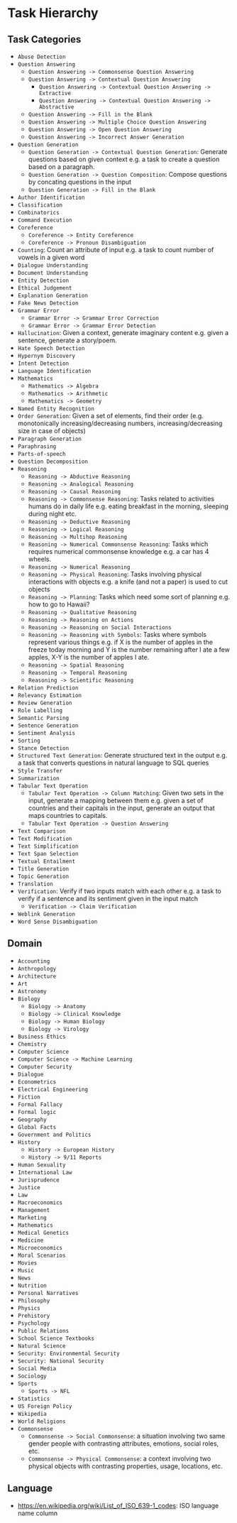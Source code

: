 # Task Hierarchy

## Task Categories
- `Abuse Detection`
- `Question Answering`
  - `Question Answering -> Commonsense Question Answering`
  - `Question Answering -> Contextual Question Answering`
    - `Question Answering -> Contextual Question Answering -> Extractive`
    - `Question Answering -> Contextual Question Answering -> Abstractive` 
  - `Question Answering -> Fill in the Blank`
  - `Question Answering -> Multiple Choice Question Answering`
  - `Question Answering -> Open Question Answering`
  - `Question Answering -> Incorrect Answer Generation`
- `Question Generation`
  - `Question Generation -> Contextual Question Generation`: Generate questions based on given context e.g. a task to create a question based on a paragraph.
  - `Question Generation -> Question Composition`: Compose questions by concating questions in the input
  - `Question Generation -> Fill in the Blank` 
- `Author Identification`
- `Classification`
- `Combinatorics`
- `Command Execution`
- `Coreference`
  - `Coreference -> Entity Coreference`
  - `Coreference -> Pronoun Disambiguation`
- `Counting`: Count an attribute of input e.g. a task to count number of vowels in a given word
- `Dialogue Understanding`
- `Document Understanding`
- `Entity Detection`
- `Ethical Judgement`
- `Explanation Generation`
- `Fake News Detection`
- `Grammar Error`
  -  `Grammar Error -> Grammar Error Correction`
  -  `Grammar Error -> Grammar Error Detection`
- `Hallucination`: Given a context, generate imaginary content e.g. given a sentence, generate a story/poem.
- `Hate Speech Detection`
- `Hypernym Discovery`
- `Intent Detection`
- `Language Identification`
- `Mathematics`
  - `Mathematics -> Algebra`
  - `Mathematics -> Arithmetic`
  - `Mathematics -> Geometry`
- `Named Entity Recognition`
- `Order Generation`: Given a set of elements, find their order (e.g. monotonically increasing/decreasing numbers, increasing/decreasing size in case of objects)
- `Paragraph Generation`
- `Paraphrasing`
- `Parts-of-speech`
- `Question Decomposition`
- `Reasoning`
  - `Reasoning -> Abductive Reasoning`
  - `Reasoning -> Analogical Reasoning`
  - `Reasoning -> Causal Reasoning`
  - `Reasoning -> Commonsense Reasoning`: Tasks related to activities humans do in daily life e.g. eating breakfast in the morning, sleeping during night etc.
  - `Reasoning -> Deductive Reasoning`
  - `Reasoning -> Logical Reasoning`
  - `Reasoning -> Multihop Reasoning`
  - `Reasoning -> Numerical Commonsense Reasoning`: Tasks which requires numerical commonsense knowledge e.g. a car has 4 wheels.
  - `Reasoning -> Numerical Reasoning`
  - `Reasoning -> Physical Reasoning`: Tasks involving physical interactions with objects e.g. a knife (and not a paper) is used to cut objects
  - `Reasoning -> Planning`: Tasks which need some sort of planning e.g. how to go to Hawaii?
  - `Reasoning -> Qualitative Reasoning`
  - `Reasoning -> Reasoning on Actions`
  - `Reasoning -> Reasoning on Social Interactions`
  - `Reasoning -> Reasoning with Symbols`: Tasks where symbols represent various things e.g. if X is the number of apples in the freeze today morning and Y is the number remaining after I ate a few apples, X-Y is the number of apples I ate.
  - `Reasoning -> Spatial Reasoning`
  - `Reasoning -> Temporal Reasoning`
  - `Reasoning -> Scientific Reasoning`
- `Relation Prediction`
- `Relevancy Estimation`
- `Review Generation`
- `Role Labelling`
- `Semantic Parsing`
- `Sentence Generation`
- `Sentiment Analysis`
- `Sorting`
- `Stance Detection`
- `Structured Text Generation`: Generate structured text in the output e.g. a task that converts questions in natural language to SQL queries
- `Style Transfer`
- `Summarization`
- `Tabular Text Operation`
  - `Tabular Text Operation -> Column Matching`: Given two sets in the input, generate a mapping between them e.g. given a set of countries and their capitals in the input, generate an output that maps countries to capitals.
  - `Tabular Text Operation -> Question Answering`
- `Text Comparison`
- `Text Modification`
- `Text Simplification`
- `Text Span Selection`
- `Textual Entailment`
- `Title Generation`
- `Topic Generation`
- `Translation`
- `Verification`: Verify if two inputs match with each other e.g. a task to verify if a sentence and its sentiment given in the input match
  - `Verification -> Claim Verification`
- `Weblink Generation`
- `Word Sense Disambiguation`

## Domain
* `Accounting`
* `Anthropology`
* `Architecture`
* `Art`
* `Astronomy`
* `Biology`
  * `Biology -> Anatomy`
  * `Biology -> Clinical Knowledge`
  * `Biology -> Human Biology`
  * `Biology -> Virology`
* `Business Ethics`
* `Chemistry`
* `Computer Science`
* `Computer Science -> Machine Learning`
* `Computer Security`
* `Dialogue`
* `Econometrics`
* `Electrical Engineering`
* `Fiction`
* `Formal Fallacy`
* `Formal logic`
* `Geography`
* `Global Facts`
* `Government and Politics`
* `History`
  * `History -> European History`
  * `History -> 9/11 Reports`
* `Human Sexuality`
* `International Law`
* `Jurisprudence`
* `Justice`
* `Law`
* `Macroeconomics`
* `Management`
* `Marketing`
* `Mathematics`
* `Medical Genetics`
* `Medicine`
* `Microeconomics`
* `Moral Scenarios`
* `Movies`
* `Music`
* `News`
* `Nutrition`
* `Personal Narratives`
* `Philosophy`
* `Physics`
* `Prehistory`
* `Psychology`
* `Public Relations`
* `School Science Textbooks`
* `Natural Science`
* `Security: Environmental Security`
* `Security: National Security`
* `Social Media`
* `Sociology`
* `Sports`
  * `Sports -> NFL`
* `Statistics`
* `US Foreign Policy`
* `Wikipedia`
* `World Religions`
* `Commonsense`
  * `Commonsense -> Social Commonsense`: a situation involving two same gender people
with contrasting attributes, emotions, social roles, etc.
  * `Commonsense -> Physical Commonsense`: a context involving two physical
objects with contrasting properties, usage, locations, etc.

## Language
- https://en.wikipedia.org/wiki/List_of_ISO_639-1_codes: ISO language name column

